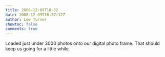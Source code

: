 ```yaml
---
title: 2008-12-09T10-32
date: 2008-12-09T10:32:12Z
author: Lee Turner
showtoc: false
comments: true
---
```


Loaded just under 3000 photos onto our digital photo frame.  That should keep us going for a little while.

